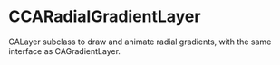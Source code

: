 CCARadialGradientLayer
======================

CALayer subclass to draw and animate radial gradients, with the same interface as CAGradientLayer.
